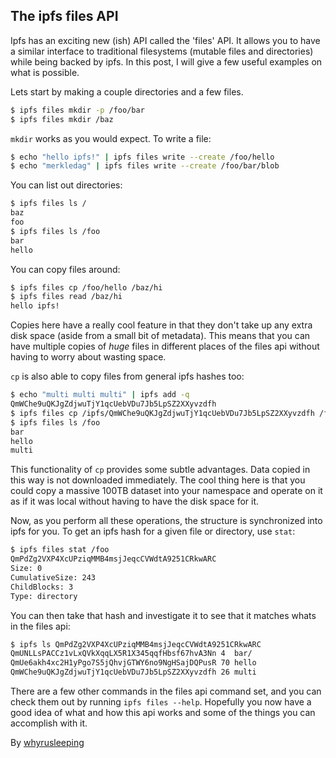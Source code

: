 ## The ipfs files API

Ipfs has an exciting new (ish) API called the 'files' API. It allows you to
have a similar interface to traditional filesystems (mutable files and
directories) while being backed by ipfs. In this post, I will give a few useful
examples on what is possible.

Lets start by making a couple directories and a few files.

```bash
$ ipfs files mkdir -p /foo/bar
$ ipfs files mkdir /baz
```

`mkdir` works as you would expect. To write a file:

```bash
$ echo "hello ipfs!" | ipfs files write --create /foo/hello
$ echo "merkledag" | ipfs files write --create /foo/bar/blob
```

You can list out directories:

```bash
$ ipfs files ls /
baz
foo
$ ipfs files ls /foo
bar
hello
```

You can copy files around:

```bash
$ ipfs files cp /foo/hello /baz/hi
$ ipfs files read /baz/hi
hello ipfs!
```

Copies here have a really cool feature in that they don't take up any extra
disk space (aside from a small bit of metadata). This means that you can have
multiple copies of *huge* files in different places of the files api without
having to worry about wasting space.

`cp` is also able to copy files from general ipfs hashes too:

```bash
$ echo "multi multi multi" | ipfs add -q
QmWChe9uQKJgZdjwuTjY1qcUebVDu7Jb5LpSZ2XXyvzdfh
$ ipfs files cp /ipfs/QmWChe9uQKJgZdjwuTjY1qcUebVDu7Jb5LpSZ2XXyvzdfh /foo/multi
$ ipfs files ls /foo
bar
hello
multi
```

This functionality of `cp` provides some subtle advantages. Data copied in this
way is not downloaded immediately. The cool thing here is that you could copy a
massive 100TB dataset into your namespace and operate on it as if it was local
without having to have the disk space for it.

Now, as you perform all these operations, the structure is synchronized into
ipfs for you. To get an ipfs hash for a given file or directory, use `stat`:

```bash
$ ipfs files stat /foo
QmPdZg2VXP4XcUPziqMMB4msjJeqcCVWdtA9251CRkwARC
Size: 0
CumulativeSize: 243
ChildBlocks: 3
Type: directory
```

You can then take that hash and investigate it to see that it matches whats in
the files api:

```bash
$ ipfs ls QmPdZg2VXP4XcUPziqMMB4msjJeqcCVWdtA9251CRkwARC
QmUNLLsPACCz1vLxQVkXqqLX5R1X345qqfHbsf67hvA3Nn 4  bar/
QmUe6akh4xc2H1yPgo7S5jQhvjGTWY6no9NgHSajDQPusR 70 hello
QmWChe9uQKJgZdjwuTjY1qcUebVDu7Jb5LpSZ2XXyvzdfh 26 multi
```

There are a few other commands in the files api command set, and you can check them out by running `ipfs files --help`. Hopefully you now have a good idea of what and how this api works and some of the things you can accomplish with it.

By [whyrusleeping](http://github.com/whyrusleeping)
